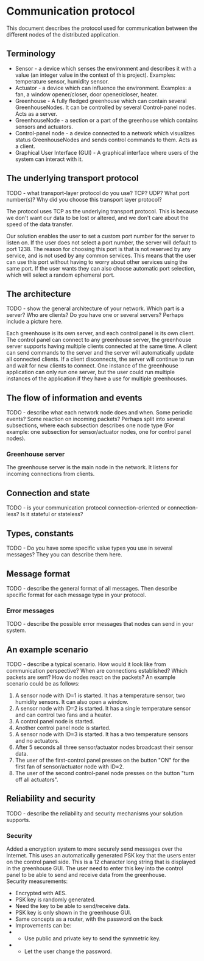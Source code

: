# Communication protocol

This document describes the protocol used for communication between the different nodes of the
distributed application.

## Terminology

* Sensor - a device which senses the environment and describes it with a value (an integer value in
  the context of this project). Examples: temperature sensor, humidity sensor.
* Actuator - a device which can influence the environment. Examples: a fan, a window opener/closer,
  door opener/closer, heater.
* Greenhouse - A fully fledged greenhouse which can contain several GreenhouseNodes. It can be
  controlled by several Control-panel nodes. Acts as a server.
* GreenhouseNode - a section or a part of the greenhouse which contains sensors and actuators.
* Control-panel node - a device connected to a network which visualizes status GreenhouseNodes
  and sends control commands to them. Acts as a client.
* Graphical User Interface (GUI) - A graphical interface where users of the system can interact with
  it.

## The underlying transport protocol

[//]: # (TODO: remove the following text)
TODO - what transport-layer protocol do you use? TCP? UDP? What port number(s)? Why did you
choose this transport layer protocol?

The protocol uses TCP as the underlying transport protocol. This is because we don't want our data to be
lost or altered, and we don't care about the speed of the data transfer.

Our solution enables the user to set a custom port number for the server to listen on. If the user does not select a port number, the server
will default to port 1238. The reason for choosing this port is that is not reserved by any service, and
is not used by any common services. This means that the user can use this port without having to worry about
other services using the same port. If the user wants they can also choose automatic port selection, which
will select a random ephemeral port. 



## The architecture

[//]: # (TODO: remove the following text)
TODO - show the general architecture of your network. Which part is a server? Who are clients? 
Do you have one or several servers? Perhaps include a picture here. 

Each greenhouse is its own server, and each control panel is its own client. The control panel can connect to
any greenhouse server, the greenhouse server supports having multiple clients connected at the same time.
A client can send commands to the server and the server will automatically update all connected clients.
If a client disconnects, the server will continue to run and wait for new clients to connect. One instance of
the greenhouse application can only run one server, but the user could run multiple instances of the application
if they have a use for multiple greenhouses.


## The flow of information and events

TODO - describe what each network node does and when. Some periodic events? Some reaction on 
incoming packets? Perhaps split into several subsections, where each subsection describes one 
node type (For example: one subsection for sensor/actuator nodes, one for control panel nodes).

### Greenhouse server
The greenhouse server is the main node in the network. It listens for incoming connections from clients.

## Connection and state

TODO - is your communication protocol connection-oriented or connection-less? Is it stateful or 
stateless? 

## Types, constants

TODO - Do you have some specific value types you use in several messages? They you can describe 
them here.

## Message format

TODO - describe the general format of all messages. Then describe specific format for each 
message type in your protocol.

### Error messages

TODO - describe the possible error messages that nodes can send in your system.

## An example scenario

TODO - describe a typical scenario. How would it look like from communication perspective? When 
are connections established? Which packets are sent? How do nodes react on the packets? An 
example scenario could be as follows:
1. A sensor node with ID=1 is started. It has a temperature sensor, two humidity sensors. It can
   also open a window.
2. A sensor node with ID=2 is started. It has a single temperature sensor and can control two fans
   and a heater.
3. A control panel node is started.
4. Another control panel node is started.
5. A sensor node with ID=3 is started. It has a two temperature sensors and no actuators.
6. After 5 seconds all three sensor/actuator nodes broadcast their sensor data.
7. The user of the first-control panel presses on the button "ON" for the first fan of
   sensor/actuator node with ID=2.
8. The user of the second control-panel node presses on the button "turn off all actuators".

## Reliability and security

TODO - describe the reliability and security mechanisms your solution supports.

### Security
Added a encryption system to more securely send messages over the Internet.
This uses an automatically generated PSK key that the users enter on the control panel
side. This is a 12 character long string that is displayed in the greenhouse GUI. 
The user need to enter this key into the control panel to be able to send and
receive data from the greenhouse.  
Security measurements:
* Encrypted with AES.
* PSK key is randomly generated.
* Need the key to be able to send/receive data.
* PSK key is only shown in the greenhouse GUI.
* Same concepts as a router, with the password on the back
* Improvements can be:
* * Use public and private key to send the symmetric key.
* * Let the user change the password.
